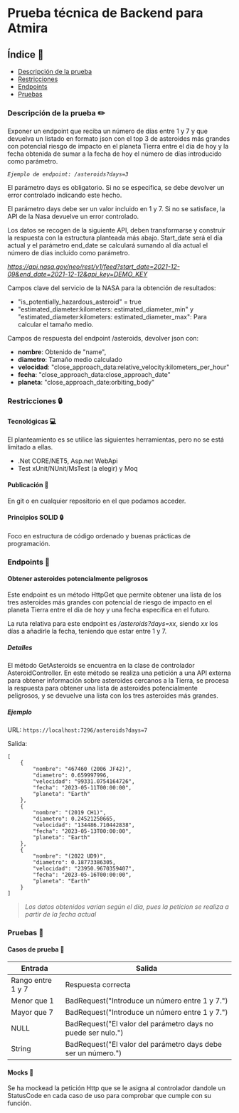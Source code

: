 ﻿# Prueba técnica de Backend para Atmira

## Índice 📝

- [Descripción de la prueba](#descripcion)
- [Restricciones](#restricciones)
- [Endpoints](#endpoints)
- [Pruebas](#pruebas)
 
<a name="descripcion"></a>
### Descripción de la prueba ✏️
Exponer un endpoint que reciba un número de días entre 1 y 7 y que devuelva un listado en 
formato json con el top 3 de asteroides más grandes con potencial riesgo de impacto en el 
planeta Tierra entre el día de hoy y la fecha obtenida de sumar a la fecha de hoy el número de 
días introducido como parámetro.

*`Ejemplo de endpoint: /asteroids?days=3`*

El parámetro days es obligatorio. Si no se especifica, se debe devolver un error controlado 
indicando este hecho.

El parámetro days debe ser un valor incluido en 1 y 7. Si no se satisface, la API de la Nasa 
devuelve un error controlado.

Los datos se recogen de la siguiente API, deben transformarse y construir la respuesta con la 
estructura planteada más abajo. Start_date será el día actual y el parámetro end_date se 
calculará sumando al día actual el número de días incluido como parámetro.

*https://api.nasa.gov/neo/rest/v1/feed?start_date=2021-12-09&end_date=2021-12-12&api_key=DEMO_KEY*

Campos clave del servicio de la NASA para la obtención de resultados:
- "is_potentially_hazardous_asteroid" = true
- "estimated_diameter:kilometers: estimated_diameter_min" y 
"estimated_diameter:kilometers: estimated_diameter_max": Para calcular el tamaño medio.

Campos de respuesta del endpoint /asteroids, devolver json con:
- **nombre**: Obtenido de "name",
- **diametro**: Tamaño medio calculado
- **velocidad**: "close_approach_data:relative_velocity:kilometers_per_hour"
- **fecha**: "close_approach_data:close_approach_date"
- **planeta**: "close_approach_date:orbiting_body"

<a name="restricciones"></a>
### Restricciones 🔒

#### Tecnológicas 💻
 El planteamiento es se utilice las siguientes herramientas, pero no se está limitado a ellas.
- .Net CORE/NET5, Asp.net WebApi
- Test xUnit/NUnit/MsTest (a elegir) y Moq

#### Publicación 🚀
En git o en cualquier repositorio en el que podamos acceder.

#### Principios SOLID 🔒
Foco en estructura de código ordenado y buenas prácticas de programación.

<a name="endpoints"></a>
### Endpoints 📑
#### Obtener asteroides potencialmente peligrosos
Este endpoint es un método HttpGet que permite obtener una lista de los tres asteroides más grandes
con potencial de riesgo de impacto en el planeta Tierra entre el día de hoy y una fecha específica 
en el futuro. 

La ruta relativa para este endpoint es */asteroids?days=xx*, siendo *xx* los días a añadirle la fecha,
teniendo que estar entre 1 y 7.

##### Detalles
El método GetAsteroids se encuentra en la clase de controlador AsteroidController.
En este método se realiza una petición a una API externa para obtener información sobre asteroides 
cercanos a la Tierra, se procesa la respuesta para obtener una lista de asteroides potencialmente 
peligrosos, y se devuelve una lista con los tres asteroides más grandes.

##### Ejemplo
URL: `https://localhost:7296/asteroids?days=7`

Salida:
```
[
    {
        "nombre": "467460 (2006 JF42)",
        "diametro": 0.659997996,
        "velocidad": "99331.0754164726",
        "fecha": "2023-05-11T00:00:00",
        "planeta": "Earth"
    },
    {
        "nombre": "(2019 CH1)",
        "diametro": 0.24521250665,
        "velocidad": "134486.710442838",
        "fecha": "2023-05-13T00:00:00",
        "planeta": "Earth"
    },
    {
        "nombre": "(2022 UD9)",
        "diametro": 0.18773386305,
        "velocidad": "23950.9670359407",
        "fecha": "2023-05-16T00:00:00",
        "planeta": "Earth"
    }
]
```

>*Los datos obtenidos varían según el día, pues la peticion se realiza a partir de la fecha actual*

<a name="pruebas"></a>
### Pruebas 💊
#### Casos de prueba 🧪
|Entrada|Salida|
| ----- | ---- |
| Rango entre 1 y 7 | Respuesta correcta |
| Menor que 1 | BadRequest("Introduce un número entre 1 y 7.") |
| Mayor que 7 | BadRequest("Introduce un número entre 1 y 7.") |
| NULL | BadRequest("El valor del parámetro days no puede ser nulo.") |
| String | BadRequest("El valor del parámetro days debe ser un número.") |

#### Mocks 🧾
Se ha mockead la petición Http que se le asigna al controlador dandole un StatusCode en cada 
caso de uso para comprobar que cumple con su función.

